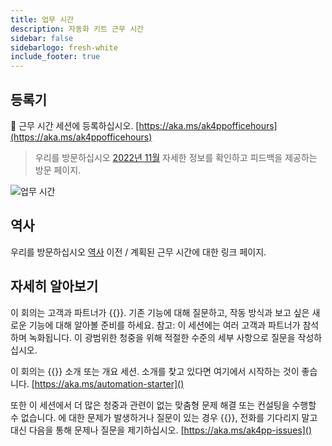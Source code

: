 ```yaml
---
title: 업무 시간
description: 자동화 키트 근무 시간
sidebar: false
sidebarlogo: fresh-white
include_footer: true
---
```

## 등록기

<g-emoji class="g-emoji" alias="calendar" fallback-src="https://github.githubassets.com/images/icons/emoji/unicode/1f4c6.png">📆</g-emoji> 근무 시간 세션에 등록하십시오. [https://aka.ms/ak4ppofficehours](https://aka.ms/ak4ppofficehours)

> 우리를 방문하십시오 [2022년 11월](/ko/office-hours/november-2022) 자세한 정보를 확인하고 피드백을 제공하는 방문 페이지.

![업무 시간](/images/office-hours.png)

## 역사

우리를 방문하십시오 [역사](/ko/office-hours/history) 이전 / 계획된 근무 시간에 대한 링크 페이지.

## 자세히 알아보기

이 회의는 고객과 파트너가 {{<product-name>}}. 기존 기능에 대해 질문하고, 작동 방식과 보고 싶은 새로운 기능에 대해 알아볼 준비를 하세요. 참고: 이 세션에는 여러 고객과 파트너가 참석하며 녹화됩니다. 이 광범위한 청중을 위해 적절한 수준의 세부 사항으로 질문을 작성하십시오.

이 회의는 {{<product-name>}} 소개 또는 개요 세션. 소개를 찾고 있다면 여기에서 시작하는 것이 좋습니다. [https://aka.ms/automation-starter]()

또한 이 세션에서 더 많은 청중과 관련이 없는 맞춤형 문제 해결 또는 컨설팅을 수행할 수 없습니다. 에 대한 문제가 발생하거나 질문이 있는 경우 {{<product-name>}}, 전화를 기다리지 말고 대신 다음을 통해 문제나 질문을 제기하십시오. [https://aka.ms/ak4pp-issues]()
